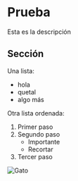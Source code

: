 # Prueba
Esta es la descripción
## Sección
Una lista:
- hola
- quetal
- algo más

Otra lista ordenada:
1. Primer paso
2. Segundo paso
   - Importante
   - Recortar
3. Tercer paso


![Gato](https://github.com/user-attachments/assets/c996e503-6896-467f-a535-921ba8d77f62)
